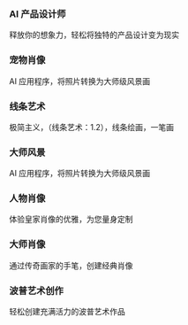### AI 产品设计师
释放你的想象力，轻松将独特的产品设计变为现实

### 宠物肖像
AI 应用程序，将照片转换为大师级风景画

### 线条艺术
极简主义，（线条艺术：1.2），线条绘画，一笔画

### 大师风景
AI 应用程序，将照片转换为大师级风景画

### 人物肖像
体验皇家肖像的优雅，为您量身定制

### 大师肖像
通过传奇画家的手笔，创建经典肖像

### 波普艺术创作
轻松创建充满活力的波普艺术作品
